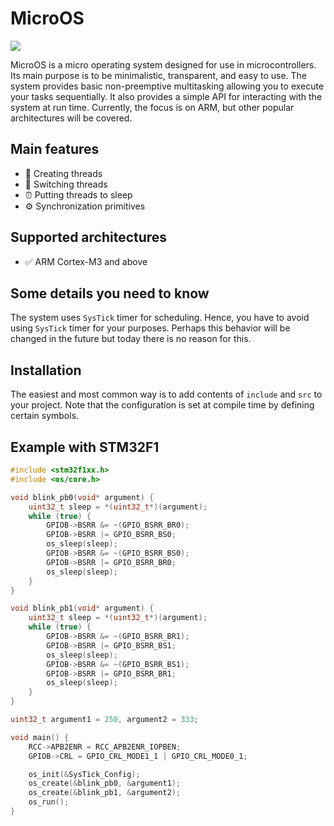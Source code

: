 # MicroOS
![](https://github.com/artemixdev/micro-os/actions/workflows/build.yml/badge.svg?branch=main)

MicroOS is a micro operating system designed for use in microcontrollers.
Its main purpose is to be minimalistic, transparent, and easy to use.
The system provides basic non-preemptive multitasking
allowing you to execute your tasks sequentially.
It also provides a simple API for interacting with the system at run time.
Currently, the focus is on ARM, but other popular architectures will be covered.

## Main features
- 🚀 Creating threads
- 🔀 Switching threads
- ⏰ Putting threads to sleep
- ⚙️ Synchronization primitives

## Supported architectures
- ✅ ARM Cortex-M3 and above

## Some details you need to know
The system uses `SysTick` timer for scheduling. Hence, you have to avoid using `SysTick` timer
for your purposes. Perhaps this behavior will be changed in the future
but today there is no reason for this.

## Installation
The easiest and most common way is to add contents of `include` and `src` to your project.
Note that the configuration is set at compile time by defining certain symbols.

## Example with STM32F1
```c
#include <stm32f1xx.h>
#include <os/core.h>

void blink_pb0(void* argument) {
    uint32_t sleep = *(uint32_t*)(argument);
    while (true) {
        GPIOB->BSRR &= ~(GPIO_BSRR_BR0);
        GPIOB->BSRR |= GPIO_BSRR_BS0;
        os_sleep(sleep);
        GPIOB->BSRR &= ~(GPIO_BSRR_BS0);
        GPIOB->BSRR |= GPIO_BSRR_BR0;
        os_sleep(sleep);
    }
}

void blink_pb1(void* argument) {
    uint32_t sleep = *(uint32_t*)(argument);
    while (true) {
        GPIOB->BSRR &= ~(GPIO_BSRR_BR1);
        GPIOB->BSRR |= GPIO_BSRR_BS1;
        os_sleep(sleep);
        GPIOB->BSRR &= ~(GPIO_BSRR_BS1);
        GPIOB->BSRR |= GPIO_BSRR_BR1;
        os_sleep(sleep);
    }
}

uint32_t argument1 = 250, argument2 = 333;

void main() {
    RCC->APB2ENR = RCC_APB2ENR_IOPBEN;
    GPIOB->CRL = GPIO_CRL_MODE1_1 | GPIO_CRL_MODE0_1;

    os_init(&SysTick_Config);
    os_create(&blink_pb0, &argument1);
    os_create(&blink_pb1, &argument2);
    os_run();
}
```
